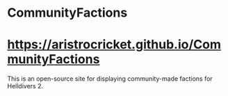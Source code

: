 # CommunityFactions
# https://aristrocricket.github.io/CommunityFactions
This is an open-source site for displaying community-made factions for Helldivers 2.

